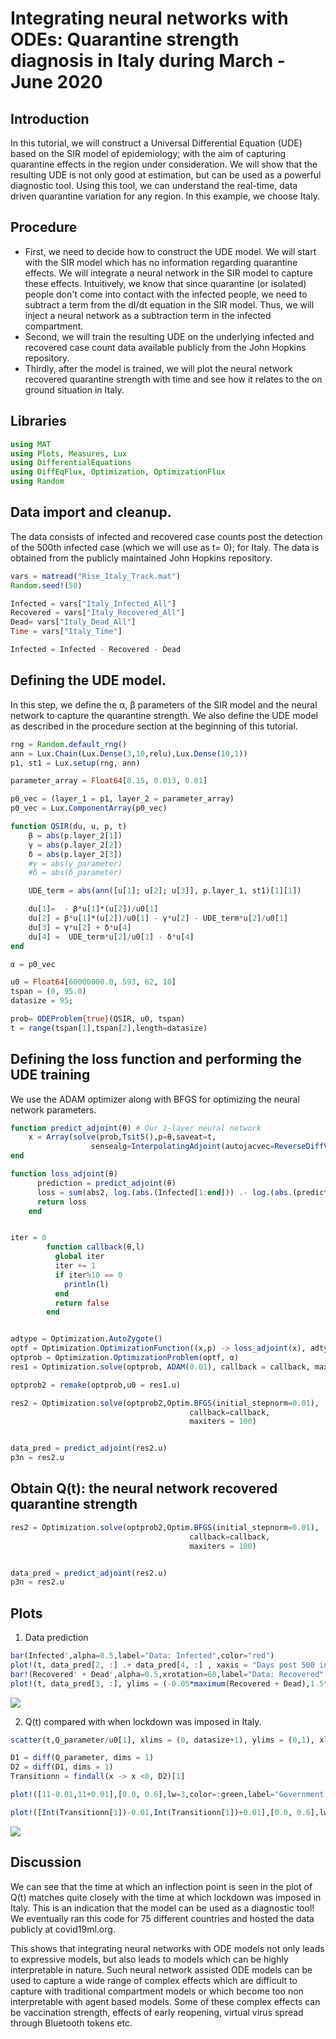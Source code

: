 
# Integrating neural networks with ODEs: Quarantine strength diagnosis in Italy during March - June 2020

## Introduction
In this tutorial, we will construct a Universal Differential Equation (UDE) based on the SIR model of epidemiology; with the aim of capturing quarantine effects in the region under consideration. We will show that the resulting UDE is not only good at estimation, but can be used as a powerful diagnostic tool. Using this tool, we can understand the real-time, data driven quarantine variation for any region. In this example, we choose Italy.

## Procedure
- First, we need to decide how to construct the UDE model. We will start with the SIR model which has no information regarding quarantine effects. We will integrate a neural network in the SIR model to capture these effects. Intuitively, we know that since quarantine (or isolated) people don't come into contact with the infected people, we need to subtract a term from the dI/dt equation in the SIR model. Thus, we will inject a neural network as a subtraction term in the infected compartment.
- Second, we will train the resulting UDE on the underlying infected and recovered case count data available publicly from the John Hopkins repository.
- Thirdly, after the model is trained, we will plot the neural network recovered quarantine strength with time and see how it relates to the on ground situation in Italy.

## Libraries

```julia
using MAT
using Plots, Measures, Lux
using DifferentialEquations
using DiffEqFlux, Optimization, OptimizationFlux
using Random
```

## Data import and cleanup.

The data consists of infected and recovered case counts post the detection of the 500th infected case (which we will use as t= 0); for Italy. The data is obtained from the publicly maintained John Hopkins repository.

```julia
vars = matread("Rise_Italy_Track.mat")
Random.seed!(50)

Infected = vars["Italy_Infected_All"]
Recovered = vars["Italy_Recovered_All"]
Dead= vars["Italy_Dead_All"]
Time = vars["Italy_Time"]

Infected = Infected - Recovered - Dead
```

## Defining the UDE model.
In this step, we define the α, β parameters of the SIR model and the neural network to capture the quarantine strength. We also define the UDE model as described in the procedure section at the beginning of this tutorial.

```julia
rng = Random.default_rng()
ann = Lux.Chain(Lux.Dense(3,10,relu),Lux.Dense(10,1))
p1, st1 = Lux.setup(rng, ann)

parameter_array = Float64[0.15, 0.013, 0.01]

p0_vec = (layer_1 = p1, layer_2 = parameter_array)
p0_vec = Lux.ComponentArray(p0_vec)

function QSIR(du, u, p, t)
    β = abs(p.layer_2[1])
    γ = abs(p.layer_2[2])
    δ = abs(p.layer_2[3])
    #γ = abs(γ_parameter)
    #δ = abs(δ_parameter)

    UDE_term = abs(ann([u[1]; u[2]; u[3]], p.layer_1, st1)[1][1])

    du[1]=  - β*u[1]*(u[2])/u0[1]
    du[2] = β*u[1]*(u[2])/u0[1] - γ*u[2] - UDE_term*u[2]/u0[1]
    du[3] = γ*u[2] + δ*u[4]
    du[4] =  UDE_term*u[2]/u0[1] - δ*u[4]
end

α = p0_vec

u0 = Float64[60000000.0, 593, 62, 10]
tspan = (0, 95.0)
datasize = 95;

prob= ODEProblem{true}(QSIR, u0, tspan)
t = range(tspan[1],tspan[2],length=datasize)

```

## Defining the loss function and performing the UDE training
We use the ADAM optimizer along with BFGS for optimizing the neural network parameters.

```julia
function predict_adjoint(θ) # Our 1-layer neural network
    x = Array(solve(prob,Tsit5(),p=θ,saveat=t,
                  sensealg=InterpolatingAdjoint(autojacvec=ReverseDiffVJP(true))))
end

function loss_adjoint(θ)
      prediction = predict_adjoint(θ)
      loss = sum(abs2, log.(abs.(Infected[1:end])) .- log.(abs.(prediction[2, :] .+ prediction[4, :] ))) + (sum(abs2, log.(abs.(Recovered[1:end] + Dead[1:end]) ) .- log.(abs.(prediction[3, :] ))))
      return loss
    end


iter = 0
        function callback(θ,l)
          global iter
          iter += 1
          if iter%10 == 0
            println(l)
          end
          return false
        end


adtype = Optimization.AutoZygote()
optf = Optimization.OptimizationFunction((x,p) -> loss_adjoint(x), adtype)
optprob = Optimization.OptimizationProblem(optf, α)
res1 = Optimization.solve(optprob, ADAM(0.01), callback = callback, maxiters = 15000)

optprob2 = remake(optprob,u0 = res1.u)

res2 = Optimization.solve(optprob2,Optim.BFGS(initial_stepnorm=0.01),
                                        callback=callback,
                                        maxiters = 100)


data_pred = predict_adjoint(res2.u)
p3n = res2.u
```
## Obtain Q(t): the neural network recovered quarantine strength

```julia
res2 = Optimization.solve(optprob2,Optim.BFGS(initial_stepnorm=0.01),
                                        callback=callback,
                                        maxiters = 100)


data_pred = predict_adjoint(res2.u)
p3n = res2.u
```

## Plots

1. Data prediction

```julia
bar(Infected',alpha=0.5,label="Data: Infected",color="red")
plot!(t, data_pred[2, :] .+ data_pred[4, :] , xaxis = "Days post 500 infected", label = "Prediction", legend = :topright, framestyle = :box, left_margin = 5mm, bottom_margin = 5mm, top_margin = 5mm,  grid = :off, color = :red, linewidth  = 4, foreground_color_legend = nothing, background_color_legend = nothing, yguidefontsize = 14, xguidefontsize = 14,  xtickfont = font(12, "TimesNewRoman"), ytickfont = font(12, "TimesNewRoman"), legendfontsize = 12)
bar!(Recovered' + Dead',alpha=0.5,xrotation=60,label="Data: Recovered", color="blue")
plot!(t, data_pred[3, :], ylims = (-0.05*maximum(Recovered + Dead),1.5*maximum(Recovered + Dead)), right_margin = 5mm, xaxis = "Days post 500 infected", label = "Prediction ", legend = :topleft, framestyle = :box, left_margin = 5mm, bottom_margin =5mm, top_margin = 5mm, grid = :off, color = :blue, linewidth  = 4, foreground_color_legend = nothing, background_color_legend = nothing,  yguidefontsize = 14, xguidefontsize = 14,  xtickfont = font(12, "TimesNewRoman"), ytickfont = font(12, "TimesNewRoman", legendfontsize = 1))

```
![](Figures/Prediction_Plot.png)

2. Q(t) compared with when lockdown was imposed in Italy.

```julia
scatter(t,Q_parameter/u0[1], xlims = (0, datasize+1), ylims = (0,1), xlabel = "Days post 500 infected", ylabel = "Q(t)", label = "Quarantine strength",color = :black, framestyle = :box, grid =:off, legend = :topleft, left_margin = 5mm, bottom_margin = 5mm, foreground_color_legend = nothing, background_color_legend = nothing,  yguidefontsize = 14, xguidefontsize = 14,  xtickfont = font(12, "TimesNewRoman"), ytickfont = font(12, "TimesNewRoman"), legendfontsize = 12)

D1 = diff(Q_parameter, dims = 1)
D2 = diff(D1, dims = 1)
Transitionn = findall(x -> x <0, D2)[1]

plot!([11-0.01,11+0.01],[0.0, 0.6],lw=3,color=:green,label="Government Lockdown imposed",linestyle = :dash)

plot!([Int(Transitionn[1])-0.01,Int(Transitionn[1])+0.01],[0.0, 0.6],lw=3,color=:red,label="Inflection point in learnt Q(t)",linestyle = :dash)

```
![](Figures/Quarantine_Recovery.png)


## Discussion

We can see that the time at which an inflection point is seen in the plot of Q(t) matches quite closely with the time at which lockdown was imposed in Italy. This is an indication that the model can be used as a diagnostic tool! We eventually ran this code for 75 different countries and hosted the data publicly at covid19ml.org.

This shows that integrating neural networks with ODE models not only leads to expressive models, but also leads to models which can  be highly interpretable in nature. Such neural network assisted ODE models can be used to capture a wide range of complex effects which are difficult to capture with traditional compartment models or which become too non interpretable with agent based models. Some of these complex effects can be vaccination strength, effects of early reopening, virtual virus spread through Bluetooth tokens etc.
